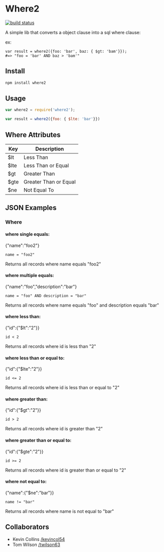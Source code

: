 # Where2 

[![build status](https://secure.travis-ci.org/twilson63/where2.png)](http://travis-ci.org/twilson63/where2)

A simple lib that converts a object clause into a sql where clause:

ex:

```
var result = where2({foo: 'bar', baz: { $gt: 'bam'}});
#=> "foo = 'bar' AND baz > 'bam'"
```

## Install

``` sh
npm install where2
```

## Usage

``` js
var where2 = require('where2');

var result = where2({foo: { $lte: 'bar'}})
```

## Where Attributes

Key | Description
----|------------
$lt | Less Than
$lte | Less Than or Equal
$gt | Greater Than
$gte | Greater Than or Equal
$ne  | Not Equal To

## JSON Examples

### Where
#### where single equals:

  {"name":"foo2"}
```
name = "foo2"
```
Returns all records where name equals "foo2"

#### where multiple equals:

  {"name":"foo","description":"bar"}
```
name = "foo" AND description = "bar"
```
Returns all records where name equals "foo" and description equals "bar"

#### where less than:

  {"id":{"$lt":"2"}}
```
id < 2
```
Returns all records where id is less than "2"

#### where less than or equal to:

  {"id":{"$lte":"2"}}
```
id <= 2
```
Returns all records where id is less than or equal to "2"

#### where greater than:

  {"id":{"$gt":"2"}}
```
id > 2
```
Returns all records where id is greater than "2"

#### where greater than or equal to:

  {"id":{"$gte":"2"}}
```
id >= 2
```
Returns all records where id is greater than or equal to "2"

#### where not equal to:

  {"name":{"$ne":"bar"}}
```
name != "bar"
```
Returns all records where name is not equal to "bar"

## Collaborators

* Kevin Collins [/kevincol54](/twilson63)
* Tom Wilson [/twilson63](/twilson63)


